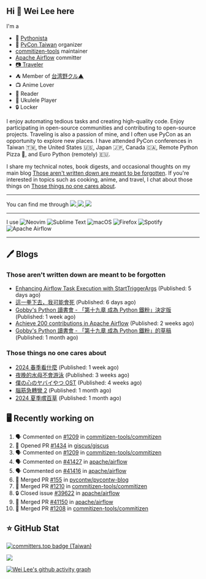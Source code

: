 ## Hi 👋 Wei Lee here

I'm a

* 🐍 [Pythonista](https://pycon-note.wei-lee.me/)
* 🐍 [PyCon Taiwan](https://tw.pycon.org/) organizer
* [commitizen-tools](https://github.com/commitizen-tools) maintainer
* [Apache Airflow](https://github.com/apache/airflow/) committer
* [📷 Traveler](https://travlog.wei-lee.me/)
* ⛺ Member of [台湾野クル▲](https://twitter.com/Taiwannokuru)
* 📺 Anime Lover
* 📖 Reader
* 🎵 Ukulele Player
* 🔒 Locker

I enjoy automating tedious tasks and creating high-quality code. Enjoy participating in open-source communities and contributing to open-source projects. Traveling is also a passion of mine, and I often use PyCon as an opportunity to explore new places. I have attended PyCon conferences in Taiwan 🇹🇼, the United States 🇺🇸, Japan 🇯🇵, Canada 🇨🇦, Remote Python Pizza 🍕, and Euro Python (remotely) 🇪🇺.

I share my technical notes, book digests, and occasional thoughts on my main blog [Those aren't written down are meant to be forgotten](https://blog.wei-lee.me/). If you're interested in topics such as cooking, anime, and travel, I chat about those things on [Those things no one cares about](https://travlog.wei-lee.me/).


---

<p align="left">
You can find me through
  <a href="https://in.linkedin.com/in/clleew" target="blank">
    <img src="https://img.shields.io/badge/LinkedIn-0077B5?style=for-the-badge&logo=linkedin&logoColor=white" />
  </a>
  <a href="https://twitter.com/clleew" target="blank">
    <img src="https://img.shields.io/badge/Twitter-1DA1F2?style=for-the-badge&logo=twitter&logoColor=white" />
  </a>
  <a href="https://github.com/Lee-W/" target="blank">
    <img src="https://img.shields.io/badge/GitHub-100000?style=for-the-badge&logo=github&logoColor=white" />
  </a>
</p>

---

I use ![Neovim](https://img.shields.io/badge/NeoVim-%2357A143.svg?&style=for-the-badge&logo=neovim&logoColor=white) ![Sublime Text](https://img.shields.io/badge/sublime_text-%23575757.svg?style=for-the-badge&logo=sublime-text&logoColor=important) ![macOS](https://img.shields.io/badge/mac%20os-000000?style=for-the-badge&logo=macos&logoColor=F0F0F0) ![Firefox](https://img.shields.io/badge/Firefox-FF7139?style=for-the-badge&logo=Firefox-Browser&logoColor=white) ![Spotify](https://img.shields.io/badge/Spotify-1ED760?style=for-the-badge&logo=spotify&logoColor=white) ![Apache Airflow](https://img.shields.io/badge/Apache%20Airflow-017CEE?style=for-the-badge&logo=Apache%20Airflow&logoColor=white)

---


## 🖊️ Blogs

### Those aren't written down are meant to be forgotten

* [Enhancing Airflow Task Execution with StartTriggerArgs](https://blog.wei-lee.me/posts/tech/2024/08/enhancing-airflow-task-execution-with-start-trigger-args) (Published: 5 days ago)
* [這一拳下去，我可能會死](https://blog.wei-lee.me/posts/gossiping/2024/08/boxing) (Published: 6 days ago)
* [Gobby&#39;s Python 讀書會 - 「第十九章 成為 Python 鐵粉」決定版](https://blog.wei-lee.me/posts/tech/2024/08/Introducing-Python-ch19-final) (Published: 1 week ago)
* [Achieve 200 contributions in Apache Airflow](https://blog.wei-lee.me/posts/tech/2024/07/achieve-200-contributions-in-apache-airflow) (Published: 2 weeks ago)
* [Gobby&#39;s Python 讀書會 - 「第十九章 成為 Python 鐵粉」的草稿](https://blog.wei-lee.me/posts/tech/2024/07/Introducing-Python-ch19-draft) (Published: 1 month ago)

### Those things no one cares about
 
 * [2024 春季看什麼](https://travlog.wei-lee.me/posts/review/2024/08/what-i-watched-in-2024-sprint) (Published: 1 week ago)
 * [夜晚的水母不會游泳](https://travlog.wei-lee.me/posts/review/2024/07/yurukura) (Published: 3 weeks ago)
 * [僕の心のヤバイやつ OST](https://travlog.wei-lee.me/posts/review/2024/07/bokuyaba-ost) (Published: 4 weeks ago)
 * [腦筋急轉彎 2](https://travlog.wei-lee.me/posts/review/2024/07/inside-out-2) (Published: 1 month ago)
 * [2024 夏季嚐百草](https://travlog.wei-lee.me/posts/review/2024/07/what-i-will-watch-in-2024-summer) (Published: 1 month ago)

## 🖥️ Recently working on

1. 🗣 Commented on [#1209](https://github.com/commitizen-tools/commitizen/pull/1209#issuecomment-2293852447) in [commitizen-tools/commitizen](https://github.com/commitizen-tools/commitizen)
2. 💪 Opened PR [#1434](https://github.com/giscus/giscus/pull/1434) in [giscus/giscus](https://github.com/giscus/giscus)
3. 🗣 Commented on [#1209](https://github.com/commitizen-tools/commitizen/pull/1209#issuecomment-2293720105) in [commitizen-tools/commitizen](https://github.com/commitizen-tools/commitizen)
4. 🗣 Commented on [#41427](https://github.com/apache/airflow/pull/41427#issuecomment-2293149861) in [apache/airflow](https://github.com/apache/airflow)
5. 🗣 Commented on [#41416](https://github.com/apache/airflow/pull/41416#issuecomment-2293009908) in [apache/airflow](https://github.com/apache/airflow)
6. 🎉 Merged PR [#155](https://github.com/pycontw/pycontw-blog/pull/155) in [pycontw/pycontw-blog](https://github.com/pycontw/pycontw-blog)
7. 🎉 Merged PR [#1210](https://github.com/commitizen-tools/commitizen/pull/1210) in [commitizen-tools/commitizen](https://github.com/commitizen-tools/commitizen)
8. 🔒 Closed issue [#39622](https://github.com/apache/airflow/issues/39622) in [apache/airflow](https://github.com/apache/airflow)
9. 🎉 Merged PR [#41150](https://github.com/apache/airflow/pull/41150) in [apache/airflow](https://github.com/apache/airflow)
10. 🎉 Merged PR [#1208](https://github.com/commitizen-tools/commitizen/pull/1208) in [commitizen-tools/commitizen](https://github.com/commitizen-tools/commitizen)


## ⭐ GitHub Stat

[![committers.top badge (Taiwan)](https://user-badge.committers.top/taiwan_public/Lee-W.svg)](https://user-badge.committers.top/taiwan_public/Lee-W)

[![](https://github-readme-stats.vercel.app/api?username=Lee-W&show_icons=true&hide_title=true&cache_seconds=86400)](https://github.com/anuraghazra/github-readme-stats)

[![Wei Lee's github activity graph](https://github-readme-activity-graph.vercel.app/graph?username=Lee-W&theme=dracula)](https://github.com/ashutosh00710/github-readme-activity-graph)

